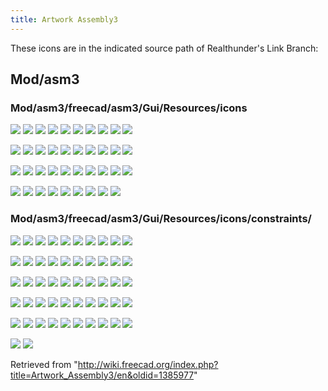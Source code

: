 ```yaml
---
title: Artwork Assembly3
---
```


These icons are in the indicated source path of Realthunder's Link Branch:

## Mod/asm3

### Mod/asm3/freecad/asm3/Gui/Resources/icons

![](/src/assets/images/Assembly_Add_New_Part.svg)
![](/src/assets/images/Assembly_Add_Origin.svg)
![](/src/assets/images/Assembly_Add_Placement.svg)
![](/src/assets/images/Assembly_Add_Workplane.svg)
![](/src/assets/images/Assembly_Add_WorkplaneXZ.svg)
![](/src/assets/images/Assembly_Add_WorkplaneZY.svg)
![](/src/assets/images/Assembly_Assembly_Constraints_Tree.svg)
![](/src/assets/images/Assembly_Assembly_Create_New.svg)
![](/src/assets/images/Assembly_Assembly_Element_Tree.svg)
![](/src/assets/images/Assembly_Assembly_Element.svg)

![](/src/assets/images/Assembly_Assembly_ElementDetached.svg)
![](/src/assets/images/Assembly_Assembly_Frozen_Tree.svg)
![](/src/assets/images/Assembly_Assembly_Part_Tree.svg)
![](/src/assets/images/Assembly_Assembly_Relation_Tree.svg)
![](/src/assets/images/Assembly_Assembly_Tree.svg)
![](/src/assets/images/Assembly_AutoElementVis.svg)
![](/src/assets/images/Assembly_AutoFixElement.svg)
![](/src/assets/images/Assembly_AutoRecompute.svg)
![](/src/assets/images/Assembly_AxialMove.svg)
![](/src/assets/images/Assembly_ConstraintMultiply.svg)

![](/src/assets/images/Assembly_Disabled.svg)
![](/src/assets/images/Assembly_GotoRelation.svg)
![](/src/assets/images/Assembly_Import.svg)
![](/src/assets/images/Assembly_ImportMulti.svg)
![](/src/assets/images/Assembly_LockMover.svg)
![](/src/assets/images/Assembly_Move.svg)
![](/src/assets/images/Assembly_New_Assembly.svg)
![](/src/assets/images/Assembly_New_Element.svg)
![](/src/assets/images/Assembly_New_Group.svg)
![](/src/assets/images/Assembly_QuickMove.svg)

![](/src/assets/images/Assembly_QuickSolve.svg)
![](/src/assets/images/Assembly_ShowElementCS.svg)
![](/src/assets/images/Assembly_SmartRecompute.svg)
![](/src/assets/images/Assembly_TogglePartVisibility.svg)
![](/src/assets/images/Assembly_Trace.svg)
![](/src/assets/images/Assembly_TreeItemDown.svg)
![](/src/assets/images/Assembly_TreeItemUp.svg)
![](/src/assets/images/Assembly_Workplane.svg)
![](/src/assets/images/Assembly3_workbench_icon.svg)

### Mod/asm3/freecad/asm3/Gui/Resources/icons/constraints/

![](/src/assets/images/Assembly_ConstraintAlignment.svg)
![](/src/assets/images/Assembly_ConstraintAngle.svg)
![](/src/assets/images/Assembly_ConstraintArcLineTangent.svg)
![](/src/assets/images/Assembly_ConstraintAttachment.svg)
![](/src/assets/images/Assembly_ConstraintAttachmentOffset.svg)
![](/src/assets/images/Assembly_ConstraintAxial.svg)
![](/src/assets/images/Assembly_ConstraintBidirectional.svg)
![](/src/assets/images/Assembly_ConstraintCoincidence.svg)
![](/src/assets/images/Assembly_ConstraintColinear.svg)
![](/src/assets/images/Assembly_ConstraintDiameter.svg)

![](/src/assets/images/Assembly_ConstraintDistance.svg)
![](/src/assets/images/Assembly_ConstraintEqual.svg)
![](/src/assets/images/Assembly_ConstraintEqualAngle.svg)
![](/src/assets/images/Assembly_ConstraintEqualLength.svg)
![](/src/assets/images/Assembly_ConstraintEqualLineArcLength.svg)
![](/src/assets/images/Assembly_ConstraintEqualPointLineDistance.svg)
![](/src/assets/images/Assembly_ConstraintEqualRadius.svg)
![](/src/assets/images/Assembly_ConstraintGeneral.svg)
![](/src/assets/images/Assembly_ConstraintLengthDifference.svg)
![](/src/assets/images/Assembly_ConstraintLengthEqualPointLineDistance.svg)

![](/src/assets/images/Assembly_ConstraintLengthRatio.svg)
![](/src/assets/images/Assembly_ConstraintLineHorizontal.svg)
![](/src/assets/images/Assembly_ConstraintLineLength.svg)
![](/src/assets/images/Assembly_ConstraintLineVertical.svg)
![](/src/assets/images/Assembly_ConstraintLock.svg)
![](/src/assets/images/Assembly_ConstraintMidPoint.svg)
![](/src/assets/images/Assembly_ConstraintMore.svg)
![](/src/assets/images/Assembly_ConstraintMultiParallel.svg)
![](/src/assets/images/Assembly_ConstraintOrientation.svg)
![](/src/assets/images/Assembly_ConstraintParallel.svg)

![](/src/assets/images/Assembly_ConstraintPerpendicular.svg)
![](/src/assets/images/Assembly_ConstraintPointCoincident.svg)
![](/src/assets/images/Assembly_ConstraintPointDistance.svg)
![](/src/assets/images/Assembly_ConstraintPointInPlane.svg)
![](/src/assets/images/Assembly_ConstraintPointLineDistance.svg)
![](/src/assets/images/Assembly_ConstraintPointOnCircle.svg)
![](/src/assets/images/Assembly_ConstraintPointOnLine.svg)
![](/src/assets/images/Assembly_ConstraintPointPlaneDistance.svg)
![](/src/assets/images/Assembly_ConstraintPointsDistance.svg)
![](/src/assets/images/Assembly_ConstraintPointsHorizontal.svg)

![](/src/assets/images/Assembly_ConstraintPointsProjectDistance.svg)
![](/src/assets/images/Assembly_ConstraintPointsSymmetric.svg)
![](/src/assets/images/Assembly_ConstraintPointsVertical.svg)
![](/src/assets/images/Assembly_ConstraintSketchPlane.svg)
![](/src/assets/images/Assembly_ConstraintSymmetric.svg)
![](/src/assets/images/Assembly_ConstraintSymmetricLine.svg)
![](/src/assets/images/Assembly_ConstraintUnidirectional1.svg)
![](/src/assets/images/Assembly_ConstraintUnidirectional2.svg)
![](/src/assets/images/Assembly_MeasureAngle.svg)
![](/src/assets/images/Assembly_MeasurePointDistance.svg)

![](/src/assets/images/Assembly_MeasurePointLineDistance.svg)
![](/src/assets/images/Assembly_MeasurePointPlaneDistance.svg)

Retrieved from "<http://wiki.freecad.org/index.php?title=Artwork_Assembly3/en&oldid=1385977>"
